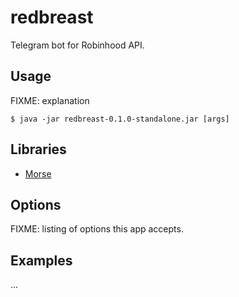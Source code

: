 # redbreast

Telegram bot for Robinhood API.

## Usage

FIXME: explanation

    $ java -jar redbreast-0.1.0-standalone.jar [args]

## Libraries

- [Morse][0]

## Options

FIXME: listing of options this app accepts.

## Examples

...

[0]: https://github.com/Otann/morse
